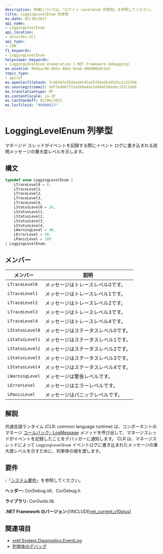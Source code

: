```yaml
---
description: 詳細については、「ログイン Levelenum 列挙型」を参照してください。
title: LoggingLevelEnum 列挙型
ms.date: 03/30/2017
api_name:
- LoggingLevelEnum
api_location:
- mscordbi.dll
api_type:
- COM
f1_keywords:
- LoggingLevelEnum
helpviewer_keywords:
- LoggingLevelEnum enumeration [.NET Framework debugging]
ms.assetid: 09daac08-005a-46b2-beab-408d0820c5e5
topic_type:
- apiref
ms.openlocfilehash: 7c9676fef83ea44f45a25350a2b3d325c1c22f98
ms.sourcegitcommit: ddf7edb67715a5b9a45e3dd44536dabc153c1de0
ms.translationtype: MT
ms.contentlocale: ja-JP
ms.lasthandoff: 02/06/2021
ms.locfileid: "99800613"
---
```

# <a name="logginglevelenum-enumeration"></a>LoggingLevelEnum 列挙型

マネージド スレッドがイベントを記録する際にイベント ログに書き込まれる説明メッセージの重大度レベルを示します。  
  
## <a name="syntax"></a>構文  
  
```cpp  
typedef enum LoggingLevelEnum {  
    LTraceLevel0 = 0,  
    LTraceLevel1,  
    LTraceLevel2,  
    LTraceLevel3,  
    LTraceLevel4,  
    LStatusLevel0 = 20,  
    LStatusLevel1,  
    LStatusLevel2,  
    LStatusLevel3,  
    LStatusLevel4,  
    LWarningLevel = 40,  
    LErrorLevel = 50,  
    LPanicLevel = 100  
} LoggingLevelEnum;  
```  
  
## <a name="members"></a>メンバー  
  
|メンバー|説明|  
|------------|-----------------|  
|`LTraceLevel0`|メッセージはトレースレベル0です。|  
|`LTraceLevel1`|メッセージはトレースレベル1です。|  
|`LTraceLevel2`|メッセージはトレースレベル2です。|  
|`LTraceLevel3`|メッセージはトレースレベル3です。|  
|`LTraceLevel4`|メッセージはトレースレベル4です。|  
|`LStatusLevel0`|メッセージはステータスレベル0です。|  
|`LStatusLevel1`|メッセージはステータスレベル1です。|  
|`LStatusLevel2`|メッセージはステータスレベル2です。|  
|`LStatusLevel3`|メッセージはステータスレベル3です。|  
|`LStatusLevel4`|メッセージはステータスレベル4です。|  
|`LWarningLevel`|メッセージは警告レベルです。|  
|`LErrorLevel`|メッセージはエラーレベルです。|  
|`LPanicLevel`|メッセージはパニックレベルです。|  
  
## <a name="remarks"></a>解説  

 共通言語ランタイム (CLR: common language runtime) は、コンポーネントのマネージ [コールバック:: LogMessage](icordebugmanagedcallback-logmessage-method.md) メソッドを呼び出して、マネージスレッドがイベントを記録したことをデバッガーに通知します。 CLR は、マネージスレッドによって `LoggingLevelEnum` イベントログに書き込まれたメッセージの重大度レベルを示すために、列挙体の値を渡します。  
  
## <a name="requirements"></a>要件  

 **:**「[システム要件](../../get-started/system-requirements.md)」を参照してください。  
  
 **ヘッダー:** CorDebug.idl、CorDebug.h  
  
 **ライブラリ:** CorGuids.lib  
  
 **.NET Framework のバージョン:**[!INCLUDE[net_current_v10plus](../../../../includes/net-current-v10plus-md.md)]  
  
## <a name="see-also"></a>関連項目

- <xref:System.Diagnostics.EventLog>
- [列挙体のデバッグ](debugging-enumerations.md)
